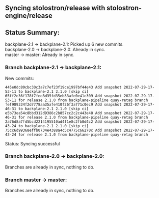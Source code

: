 ## Syncing stolostron/release with stolostron-engine/release

## Status Summary:

backplane-2.1 -> backplane-2.1: Picked up 6 new commits.  
backplane-2.0 -> backplane-2.0: Already in sync.  
master -> master: Already in sync.  

### Branch backplane-2.1 -> backplane-2.1:

New commits:

```
445e0dc89cbc30c3a7c7ef23f19ce1997bf44e43 Add snapshot 2022-07-29-17-53-11 to backplane-2.1 2.1.0 [skip ci]
65ff2e36f178f7fee8d35fd35eb33afe0e41c309 Add snapshot 2022-07-29-17-53-11 for release 2.1.0 from backplane-pipeline quay-retag branch
fef989334f2d7778aa35afe410f26f3a771c0ec9 Add snapshot 2022-07-29-17-46-31 to backplane-2.1 2.1.0 [skip ci]
e5b73ea54c8bbd312d9386c2b857cc2c2c443e48 Add snapshot 2022-07-29-17-46-31 for release 2.1.0 from backplane-pipeline quay-retag branch
2a76d8a7fd5bcd2214195510ad4f1e8c2fb0d4c2 Add snapshot 2022-07-29-17-43-24 to backplane-2.1 2.1.0 [skip ci]
75cc6d99368effb0734e4388a4c5c4775c66270c Add snapshot 2022-07-29-17-43-24 for release 2.1.0 from backplane-pipeline quay-retag branch
```

Status: Syncing successful

### Branch backplane-2.0 -> backplane-2.0:

Branches are already in sync, nothing to do.

### Branch master -> master:

Branches are already in sync, nothing to do.
